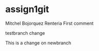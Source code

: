 # assign1git
Mitchel Bojorquez Renteria
First comment

testbranch change

This is a change on newbranch

